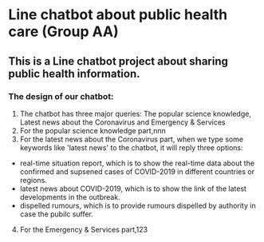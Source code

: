# Line chatbot about public health care (Group AA)
## This is a Line chatbot project about sharing public health information.    
### The design of our chatbot:    
1. The chatbot has three major queries: The popular science knowledge, Latest news about the Coronavirus and Emergency & Services   
2. For the popular science knowledge part,nnn
3. For the latest news about the Coronavirus part, when we type some keywords like 'latest news' to the chatbot, it will reply three options:   
* real-time situation report, which is to show the real-time data about the confirmed and supsened cases of COVID-2019 in different countries or regions.   
* latest news about COVID-2019, which is to show the link of the latest developments in the outbreak.     
* dispelled rumours, which is to provide rumours dispelled by authority in case the pubilc suffer.      
4. For the Emergency & Services part,123    
